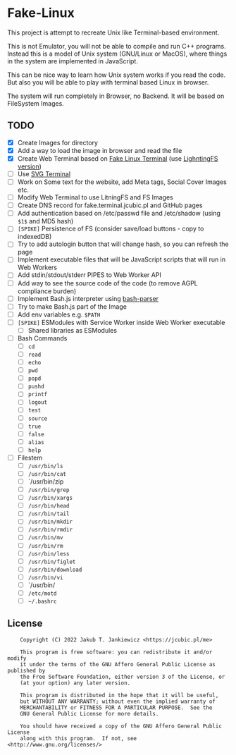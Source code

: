 # Fake-Linux

This project is attempt to recreate Unix like Terminal-based environment.

This is not Emulator, you will not be able to compile and run C++ programs. Instead this is
a model of Unix system (GNU/Linux or MacOS), where things in the system are implemented in JavaScript.

This can be nice way to learn how Unix system works if you read the code. But also you will be able
to play with terminal based Linux in browser.

The system will run completely in Browser, no Backend. It will be based on FileSystem Images.

## TODO

- [x] Create Images for directory
- [x] Add a way to load the image in browser and read the file
- [x] Create Web Terminal based on [Fake Linux Terminal](https://codepen.io/jcubic/pen/bzYQNw) (use [LighntingFS version](https://codepen.io/jcubic/pen/vYmjMNd))
- [ ] Use [SVG Terminal](https://codepen.io/jcubic/pen/rNYybjr)
- [ ] Work on Some text for the website, add Meta tags, Social Cover Images etc.
- [ ] Modify Web Terminal to use LitningFS and FS Images
- [ ] Create DNS record for fake.terminal.jcubic.pl and GitHub pages
- [ ] Add authentication based on /etc/passwd file and /etc/shadow (using `$1$` and MD5 hash)
- [ ] `[SPIKE]` Persistence of FS (consider save/load buttons - copy to indexedDB)
- [ ] Try to add autologin button that will change hash, so you can refresh the page
- [ ] Implement executable files that will be JavaScript scripts that will run in Web Workers
- [ ] Add stdin/stdout/stderr PIPES to Web Worker API
- [ ] Add way to see the source code of the code (to remove AGPL compliance burden)
- [ ] Implement Bash.js interpreter using [bash-parser](https://www.npmjs.com/package/bash-parser)
- [ ] Try to make Bash.js part of the Image
- [ ] Add env variables e.g. `$PATH`
- [ ] `[SPIKE]` ESModules with Service Worker inside Web Worker executable
  - [ ] Shared libraries as ESModules
- [ ] Bash Commands
  - [ ] `cd`
  - [ ] `read`
  - [ ] `echo`
  - [ ] `pwd`
  - [ ] `popd`
  - [ ] `pushd`
  - [ ] `printf`
  - [ ] `logout`
  - [ ] `test`
  - [ ] `source`
  - [ ] `true`
  - [ ] `false`
  - [ ] `alias`
  - [ ] `help`
- [ ] Filestem
  - [ ] `/usr/bin/ls`
  - [ ] `/usr/bin/cat`
  - [ ] `/usr/bin/zip
  - [ ] `/usr/bin/grep`
  - [ ] `/usr/bin/xargs`
  - [ ] `/usr/bin/head`
  - [ ] `/usr/bin/tail`
  - [ ] `/usr/bin/mkdir`
  - [ ] `/usr/bin/rmdir`
  - [ ] `/usr/bin/mv`
  - [ ] `/usr/bin/rm`
  - [ ] `/usr/bin/less`
  - [ ] `/usr/bin/figlet`
  - [ ] `/usr/bin/download`
  - [ ] `/usr/bin/vi`
  - [ ] `/usr/bin/
  - [ ] `/etc/motd`
  - [ ] `~/.bashrc`

## License

```
    Copyright (C) 2022 Jakub T. Jankiewicz <https://jcubic.pl/me>

    This program is free software: you can redistribute it and/or modify
    it under the terms of the GNU Affero General Public License as published by
    the Free Software Foundation, either version 3 of the License, or
    (at your option) any later version.

    This program is distributed in the hope that it will be useful,
    but WITHOUT ANY WARRANTY; without even the implied warranty of
    MERCHANTABILITY or FITNESS FOR A PARTICULAR PURPOSE.  See the
    GNU General Public License for more details.

    You should have received a copy of the GNU Affero General Public License
    along with this program.  If not, see <http://www.gnu.org/licenses/>
```
